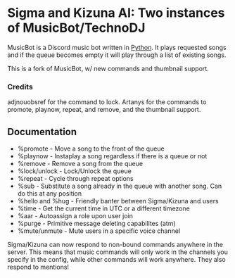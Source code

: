 # Sigma and Kizuna AI: Two instances of MusicBot/TechnoDJ

MusicBot is a Discord music bot written in [Python](https://www.python.org "Python homepage"). It plays requested songs and if the queue becomes empty it will play through a list of existing songs.

This is a fork of MusicBot, w/ new commands and thumbnail support.

### Credits
adjnouobsref for the command to lock. 
Artanys for the commands to promote, playnow, repeat, and remove, and the thumbnail support.

## Documentation
- %promote - Move a song to the front of the queue
- %playnow - Instaplay a song regardless if there is a queue or not
- %remove - Remove a song from the queue
- %lock/unlock - Lock/Unlock the queue 
- %repeat - Cycle through repeat options
- %sub - Substitute a song already in the queue with another song. Can do this at any position
- %hello and %hug - Friendly banter between Sigma/Kizuna and users
- %time - Get the current time in UTC or a different timezone
- %aar - Autoassign a role upon user join
- %purge - Primitive message deleting capabilites (atm)
- %mute/unmute - Mute users in a specific voice channel

Sigma/Kizuna can now respond to non-bound commands anywhere in the server. This means that music commands will only work in the channels you specify in the config, while other commands will work anywhere. They also respond to mentions!
